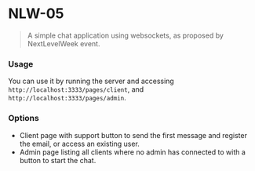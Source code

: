 # NLW-05
> A simple chat application using websockets, as proposed by NextLevelWeek event.

### Usage

You can use it by running the server and accessing `http://localhost:3333/pages/client`, and `http://localhost:3333/pages/admin`.

### Options
- Client page with support button to send the first message and register the email, or access an existing user.
- Admin page listing all clients where no admin has connected to with a button to start the chat.
